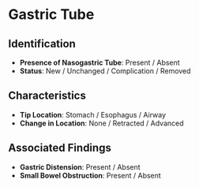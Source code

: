 
# Gastric Tube

## Identification

- **Presence of Nasogastric Tube**: Present / Absent
- **Status**: New / Unchanged / Complication / Removed

## Characteristics

- **Tip Location**: Stomach / Esophagus / Airway
- **Change in Location**: None / Retracted / Advanced

## Associated Findings

- **Gastric Distension**: Present / Absent
- **Small Bowel Obstruction**: Present / Absent
